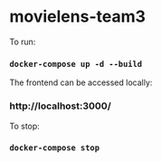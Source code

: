 # movielens-team3

To run:
### `docker-compose up -d --build`

The frontend can be accessed locally:
### http://localhost:3000/

To stop:
### `docker-compose stop`